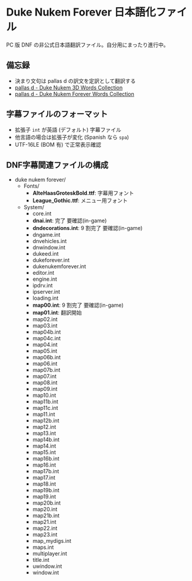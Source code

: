 Duke Nukem Forever 日本語化ファイル
===================================

PC 版 DNF の非公式日本語翻訳ファイル。自分用にまったり進行中。

備忘録
------

* 決まり文句は pallas d の訳文を定訳として翻訳する
* [pallas d - Duke Nukem 3D Words Collection](http://web.archive.org/http://park3.wakwak.com/~pallas_d/duke/d3dwords/index.html)
* [pallas d - Duke Nukem Forever Words Collection](http://web.archive.org/http://park3.wakwak.com/~pallas_d/duke/dnfwords/index.html)

字幕ファイルのフォーマット
--------------------------

* 拡張子 `int` が英語 (デフォルト) 字幕ファイル
* 他言語の場合は拡張子が変化 (Spanish なら `spa`)
* UTF-16LE (BOM 有) で正常表示確認

DNF字幕関連ファイルの構成
-------------------------

* duke nukem forever/
    * Fonts/
        * **AlteHaasGroteskBold.ttf**: 字幕用フォント
        * **League_Gothic.ttf**: メニュー用フォント
    * System/
        * core.int
        * **dnai.int**: 完了 要確認(in-game)
        * **dndecorations.int**: 9 割完了 要確認(in-game)
        * dngame.int
        * dnvehicles.int
        * dnwindow.int
        * dukeed.int
        * dukeforever.int
        * dukenukemforever.int
        * editor.int
        * engine.int
        * ipdrv.int
        * ipserver.int
        * loading.int
        * **map00.int**: 9 割完了 要確認(in-game)
        * **map01.int**: 翻訳開始
        * map02.int
        * map03.int
        * map04b.int
        * map04c.int
        * map04.int
        * map05.int
        * map06b.int
        * map06.int
        * map07b.int
        * map07.int
        * map08.int
        * map09.int
        * map10.int
        * map11b.int
        * map11c.int
        * map11.int
        * map12b.int
        * map12.int
        * map13.int
        * map14b.int
        * map14.int
        * map15.int
        * map16b.int
        * map16.int
        * map17b.int
        * map17.int
        * map18.int
        * map19b.int
        * map19.int
        * map20b.int
        * map20.int
        * map21b.int
        * map21.int
        * map22.int
        * map23.int
        * map_mydigs.int
        * maps.int
        * multiplayer.int
        * title.int
        * uwindow.int
        * window.int

